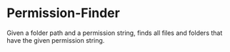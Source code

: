 # Permission-Finder
Given a folder path and a permission string, finds all files and folders that have the given permission string.

